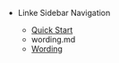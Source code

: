 - Linke Sidebar Navigation

  - [Quick Start](quickstart.md)
  - wording.md
  - [Wording](wording.md)
